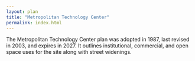 ```yaml
---
layout: plan
title: "Metropolitan Technology Center"
permalink: index.html
---
```


The Metropolitan Technology Center plan was adopted in 1987, last revised in 2003, and expires in 2027. It outlines institutional, commercial, and open space uses for the site along with street widenings.
